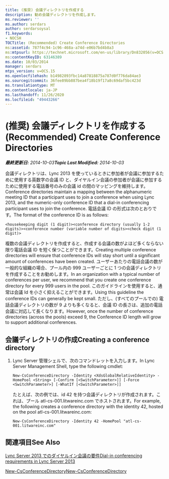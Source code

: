 ```yaml
---
title: (推奨) 会議ディレクトリを作成する
description: 勧め会議ディレクトリを作成します。
ms.reviewer: ''
ms.author: serdars
author: serdarsoysal
f1.keywords:
- NOCSH
TOCTitle: (Recommended) Create Conference Directories
ms:assetid: 787f4c94-1c96-468a-a74d-e06b7bd4b8a3
ms:mtpsurl: https://technet.microsoft.com/en-us/library/Dn832056(v=OCS.15)
ms:contentKeyID: 63146389
ms.date: 10/03/2014
manager: serdars
mtps_version: v=OCS.15
ms.openlocfilehash: b14982893fbc14a87818875a787d0f776da84ae3
ms.sourcegitcommit: 36fee89bb887bea4f18b19f17a8c69daf5bc423d
ms.translationtype: MT
ms.contentlocale: ja-JP
ms.lasthandoff: 11/26/2020
ms.locfileid: "49443266"
---
```

# <a name="recommended-create-conference-directories"></a><span data-ttu-id="c1cdc-103">(推奨) 会議ディレクトリを作成する</span><span class="sxs-lookup"><span data-stu-id="c1cdc-103">(Recommended) Create Conference Directories</span></span>

<div data-xmlns="http://www.w3.org/1999/xhtml">

<div class="topic" data-xmlns="http://www.w3.org/1999/xhtml" data-msxsl="urn:schemas-microsoft-com:xslt" data-cs="https://msdn.microsoft.com/">

<div data-asp="https://msdn2.microsoft.com/asp">



</div>

<div id="mainSection">

<div id="mainBody"><span data-ttu-id="c1cdc-104">

<span> </span></span><span class="sxs-lookup"><span data-stu-id="c1cdc-104">

<span> </span></span></span>

<span data-ttu-id="c1cdc-105">_**最終更新日:** 2014-10-03_</span><span class="sxs-lookup"><span data-stu-id="c1cdc-105">_**Topic Last Modified:** 2014-10-03_</span></span>

<span data-ttu-id="c1cdc-106">会議ディレクトリは、Lync 2013 を使っているときに参加者が会議に参加するために使用する英数字の会議 ID と、ダイヤルイン会議の参加者が会議に参加するために使用する電話番号のみの会議 id の間のマッピングを維持します。</span><span class="sxs-lookup"><span data-stu-id="c1cdc-106">Conference directories maintain a mapping between the alphanumeric meeting ID that a participant uses to join a conference when using Lync 2013, and the numeric-only conference ID that a dial-in conferencing participant uses to join the conference.</span></span> <span data-ttu-id="c1cdc-107">電話会議 ID の形式は次のとおりです。</span><span class="sxs-lookup"><span data-stu-id="c1cdc-107">The format of the conference ID is as follows:</span></span>

    <housekeeping digit (1 digit)><conference directory (usually 1-2 digits)><conference number (variable number of digits><check digit (1 digit)>

<span data-ttu-id="c1cdc-108">複数の会議ディレクトリを作成すると、作成する会議の数がよほど多くならない限り電話会議 ID を短く保つことができます。</span><span class="sxs-lookup"><span data-stu-id="c1cdc-108">Creating multiple conference directories will ensure that conference IDs will stay short until a significant amount of conferences have been created.</span></span> <span data-ttu-id="c1cdc-109">ユーザーあたりの電話会議の数が一般的な組織の場合、プール内の 999 ユーザーごとに 1 つの会議ディレクトリを作成することをお勧めします。</span><span class="sxs-lookup"><span data-stu-id="c1cdc-109">In an organization with a typical number of conferences per user, we recommend that you create one conference directory for every 999 users in the pool.</span></span> <span data-ttu-id="c1cdc-110">このガイドラインを使用すると、通常は会議 Id を小さく抑えることができます。</span><span class="sxs-lookup"><span data-stu-id="c1cdc-110">Using this guideline the conference IDs can generally be kept small.</span></span> <span data-ttu-id="c1cdc-111">ただし、(すべてのプールでの) 電話会議ディレクトリの数が 9 よりも多くなると、会議 ID の長さは、追加の電話会議に対応して長くなります。</span><span class="sxs-lookup"><span data-stu-id="c1cdc-111">However, once the number of conference directories (across the pools) exceed 9, the Conference ID length will grow to support additional conferences.</span></span>

<div>

## <a name="creating-a-conference-directory"></a><span data-ttu-id="c1cdc-112">会議ディレクトリの作成</span><span class="sxs-lookup"><span data-stu-id="c1cdc-112">Creating a conference directory</span></span>

1.  <span data-ttu-id="c1cdc-113">Lync Server 管理シェルで、次のコマンドレットを入力します。</span><span class="sxs-lookup"><span data-stu-id="c1cdc-113">In Lync Server Management Shell, type the following cmdlet:</span></span>
    
        New-CsConferenceDirectory -Identity <XdsGlobalRelativeIdentity> -HomePool <String> [-Confirm [<SwitchParameter>]] [-Force <SwitchParameter>] [-WhatIf [<SwitchParameter>]]
    
    <span data-ttu-id="c1cdc-114">たとえば、次の例では、id 42 を持つ会議ディレクトリが作成されます。これは、プール atl-cs-001.litwareinc.com でホストされます。</span><span class="sxs-lookup"><span data-stu-id="c1cdc-114">For example, the following creates a conference directory with the identity 42, hosted on the pool atl-cs-001.litwareinc.com:</span></span>
    
        New-CsConferenceDirectory -Identity 42 -HomePool "atl-cs-001.litwareinc.com"

</div>

<div>

## <a name="see-also"></a><span data-ttu-id="c1cdc-115">関連項目</span><span class="sxs-lookup"><span data-stu-id="c1cdc-115">See Also</span></span>


[<span data-ttu-id="c1cdc-116">Lync Server 2013 でのダイヤルイン会議の要件</span><span class="sxs-lookup"><span data-stu-id="c1cdc-116">Dial-in conferencing requirements in Lync Server 2013</span></span>](lync-server-2013-dial-in-conferencing-requirements.md)  


[<span data-ttu-id="c1cdc-117">New-CsConferenceDirectory</span><span class="sxs-lookup"><span data-stu-id="c1cdc-117">New-CsConferenceDirectory</span></span>](https://docs.microsoft.com/powershell/module/skype/New-CsConferenceDirectory)  
  

<span data-ttu-id="c1cdc-118"></div>

</div>

<span> </span>

</div>

</div>

</span><span class="sxs-lookup"><span data-stu-id="c1cdc-118"></div>

</div>

<span> </span>

</div>

</div>

</span></span></div>

